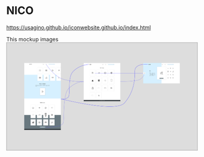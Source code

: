 # NICO

https://usagino.github.io/iconwebsite.github.io/index.html

This mockup images
![mockup](mockup-image.png)
